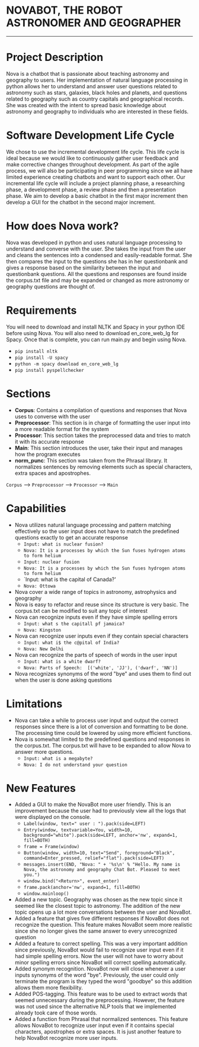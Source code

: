 # NOVABOT, THE ROBOT ASTRONOMER AND GEOGRAPHER
---

# Project Description

Nova is a chatbot that is passionate about teaching astronomy and geography to users. Her implementation of natural language processing in python allows her to understand and answer user questions related to astronomy such as stars, galaxies, black holes and planets, and questions related to geography such as country capitals and geographical records. She was created with the intent to spread basic knowledge about astronomy and geography to individuals who are interested in these fields. 

# Software Development Life Cycle

We chose to use the incremental development life cycle. This life cycle is ideal because we would like to continuously gather user feedback and make corrective changes throughout development. As part of the agile process, we will also be participating in peer programming since we all have limited experience creating chatbots and want to support each other. Our incremental life cycle will include a project planning phase, a researching phase, a development phase, a review phase and then a presentation phase. We aim to develop a basic chatbot in the first major increment then develop a GUI for the chatbot in the second major increment. 

# How does Nova work?

Nova was developed in python and uses natural language processing to understand and converse with the user. She takes the input from the user and cleans the sentences into a condensed and easily-readable format. She then compares the input to the questions she has in her questionbank and gives a response based on the similarity between the input and questionbank questions. All the questions and responses are found inside the corpus.txt file and may be expanded or changed as more astronomy or geography questions are thought of. 

# Requirements

You will need to download and install NLTK and Spacy in your python IDE before using Nova. You will also need to download en_core_web_lg for Spacy. Once that is complete, you can run main.py and begin using Nova. 

- `pip install nltk`
- `pip install -U spacy`
- `python -m spacy download en_core_web_lg`
- `pip install pyspellchecker`

# Sections

- **Corpus**: Contains a compilation of questions and responses that Nova uses to converse with the user
- **Preprocessor**: This section is in charge of formatting the user input into a more readable format for the system
- **Processor**: This section takes the preprocessed data and tries to match it with its accurate response
- **Main**: This section introduces the user, take their input and manages how the program executes 
- **norm_punc**: This section was taken from the Phrasal library. It normalizes sentences by removing elements such as special characters, extra spaces and apostrophes. 

`Corpus` --> `Preprocessor` --> `Processor` --> `Main`

# Capabilities

- Nova utilizes natural language processing and pattern matching effectively so the user input does not have to match the predefined questions exactly to get an accurate response
  - `Input: what is nuclear fusion?`
  - `Nova: It is a processes by which the Sun fuses hydrogen atoms to form helium`
  - `Input: nuclear fusion`
  - `Nova: It is a processes by which the Sun fuses hydrogen atoms to form helium`
  - `Input: what is the capital of Canada?'
  - `Nova: Ottowa`
- Nova cover a wide range of topics in astronomy, astrophysics and geography
- Nova is easy to refactor and reuse since its structure is very basic. The corpus.txt can be modified to suit any topic of interest
- Nova can recognize inputs even if they have simple spelling errors
  - `Input: what s the capitall pf jamaica?`
  - `Nova: Kingston`
- Nova can recognize user inputs even if they contain special characters 
  - `Input: what i$ the c@pital of India?`
  - `Nova: New Delhi`
- Nova can recognize the parts of speech of words in the user input
  - `Input: what is a white dwarf?`
  - `Nova: Parts of Speech:  [('white', 'JJ'), ('dwarf', 'NN')]`
- Nova recognizes synonyms of the word "bye" and uses them to find out when the user is done asking questions

# Limitations

- Nova can take a while to process user input and output the correct responses since there is a lot of conversion and formatting to be done. The processing time could be lowered by using more efficient functions.
- Nova is somewhat limited to the predefined questions and responses in the corpus.txt. The corpus.txt will have to be expanded to allow Nova to answer more questions.
  - `Input: what is a megabyte?`
  - `Nova: I do not understand your question`

# New Features 

- Added a GUI to make the NovaBot more user friendly. This is an improvement because the user had to previously view all the logs that were displayed on the console.
  - `Label(window, text=" user : ").pack(side=LEFT)`
  - `Entry(window, textvariable=You, width=10, background="white").pack(side=LEFT, anchor='nw', expand=1, fill=BOTH)`
  - `frame = Frame(window)`
  - `Button(window, width=10, text="Send", foreground="Black", command=Enter_pressed, relief="flat").pack(side=LEFT)`
  - `messages.insert(END, "Nova: " + '%s\n' % "Hello. My name is Nova, the astronomy and geography Chat Bot. Pleased to meet you.")`
  - `window.bind("<Return>", event_enter)`
  - `frame.pack(anchor='nw', expand=1, fill=BOTH)`
  - `window.mainloop()`
- Added a new topic. Geography was chosen as the new topic since it seemed like the closest topic to astronomy. The addition of the new topic opens up a lot more conversations between the user and NovaBot. 
- Added a feature that gives five different responses if NovaBot does not recognize the question. This feature makes NovaBot seem more realistic since she no longer gives the same answer to every unrecognized question
- Added a feature to correct spelling. This was a very important addition since previously, NovaBot would fail to recognize user input even if it had simple spelling errors. Now the user will not have to worry about minor spelling errors since NovaBot will correct spelling automatically.
- Added synonym recognition. NovaBot now will close whenever a user inputs synonyms of the word "bye". Previously, the user could only terminate the program is they typed the word "goodbye" so this addition allows them more flexibility.
- Added POS-tagging. This feature was to be used to extract words that seemed unnecessary during the preprocessing. However, the feature was not used since the alternative NLP tools that we implemented already took care of those words.
- Added a function from Phrasal that normalized sentences. This feature allows NovaBot to recognize user input even if it contains special characters, apostrophes or extra spaces. It is just another feature to help NovaBot recognize more user inputs.
